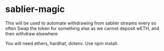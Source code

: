 # sablier-magic

This will be used to automate withdrawing from sablier streams every so often
Swap the token for something else as we cannot deposit wETH, and then withdraw elsewhere

You will need ethers, hardhat, dotenv. Use npm install.